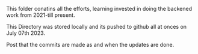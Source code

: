
This folder conatins all the efforts, learning invested in doing the backened work from 2021-till present. 

This Directory was stored locally and its pushed to github all at onces on July 07th 2023. 

Post that the commits are made as and when the updates are done. 
